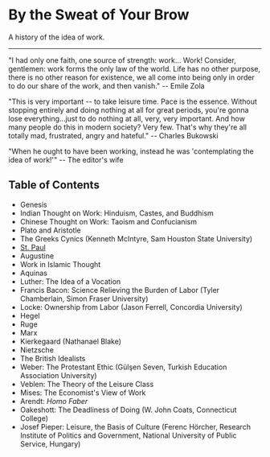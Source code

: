 # By the Sweat of Your Brow

A history of the idea of work.

__________

"I had only one faith, one source of strength: work... Work! Consider, gentlemen:
work forms the only law of the world. Life has no other purpose, there is no
other reason for existence, we all come into being only in order to do our
share of the work, and then vanish." -- Emile Zola

"This is very important -- to take leisure time. Pace is the essence. Without
stopping entirely and doing nothing at all for great periods, you're gonna lose
everything...just to do nothing at all, very, very important. And how many
people do this in modern society? Very few. That's why they're all totally mad,
frustrated, angry and hateful." -- Charles Bukowski

"When he ought to have been working, instead he was 'contemplating the idea of
work!'" -- The editor's wife


## Table of Contents

- Genesis
- Indian Thought on Work: Hinduism, Castes, and Buddhism
- Chinese Thought on Work: Taoism and Confucianism
- Plato and Aristotle
- The Greeks Cynics (Kenneth McIntyre, Sam Houston State University)
- [St. Paul](https://github.com/gcallah/work/blob/main/stpaul.md)
- Augustine
- Work in Islamic Thought
- Aquinas
- Luther: The Idea of a Vocation
- Francis Bacon: Science Relieving the Burden of Labor (Tyler Chamberlain, Simon Fraser University)
- Locke: Ownership from Labor (Jason Ferrell, Concordia University)
- Hegel
- Ruge
- Marx
- Kierkegaard (Nathanael Blake)
- Nietzsche
- The British Idealists
- Weber: The Protestant Ethic (Gülşen Seven, Turkish Education Association University)
- Veblen: The Theory of the Leisure Class
- Mises: The Economist's View of Work
- Arendt: *Homo Faber*
- Oakeshott: The Deadliness of Doing (W. John Coats, Connecticut College)
- Josef Pieper: Leisure, the Basis of Culture (Ferenc Hörcher, Research
Institute of Politics and Government, National University of Public Service,
Hungary)

